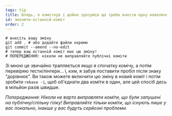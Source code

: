 ```yaml
---
tags: tip
title: Блядь, я комітнув і щойно зрозумів що треба внести одну невеличку зміну!
id: змінити-останній-коміт
order: 2
---
```


```git
# внесіть вашу зміну
git add . # або додайте файли окремо
git commit --amend --no-edit
# тепер ваш останній коміт має цю зміну!
# ПОПЕРЕДЖЕННЯ: ніколи не виправляйте публічні коміти
```

Зі мною це звичайно трапляється якщо я спочатку комічу, а потім перевіряю тести/лінтери... і, кхм, я забув поставити пробіл після знаку "дорівнює". Ви також можете включити цю зміну в новий коміт і потім зробити `rebase -i`, щоб об'єднати два коміти в один, але цей спосіб десь в мільйон разів швидше.

*Попередження: Ніколи не варто виправляти коміти, що були запушені на публічну/спільну гілку! Виправляйте тільки коміти, що існують лише у вас локально, інакше у вас будуть серйозні проблеми.*